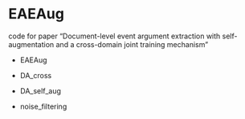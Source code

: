 # EAEAug
code for paper “Document-level event argument extraction with self-augmentation and a cross-domain joint training mechanism”

 - EAEAug

 - DA_cross

 - DA_self_aug

 - noise_filtering
